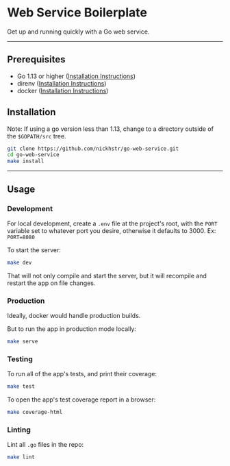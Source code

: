 # Web Service Boilerplate
Get up and running quickly with a Go web service.

---

## Prerequisites
- Go 1.13 or higher ([Installation Instructions](https://golang.org/doc/install))
- direnv ([Installation Instructions](https://direnv.net/#basic-installation))
- docker ([Installation Instructions](https://www.docker.com/get-started))

## Installation

Note: If using a go version less than 1.13, change to a directory outside of the `$GOPATH/src` tree.

```sh
git clone https://github.com/nickhstr/go-web-service.git
cd go-web-service
make install
```

---

## Usage

### Development

For local development, create a `.env` file at the project's root, with the `PORT` variable set to whatever port you desire, otherwise it defaults to 3000. Ex: `PORT=8080`

To start the server:

```sh
make dev
```

That will not only compile and start the server, but it will recompile and restart the app on file changes.

### Production

Ideally, docker would handle production builds.

But to run the app in production mode locally:

```sh
make serve
```

### Testing

To run all of the app's tests, and print their coverage:

```sh
make test
```

To open the app's test coverage report in a browser:

```sh
make coverage-html
```

### Linting

Lint all `.go` files in the repo:

```sh
make lint
```
